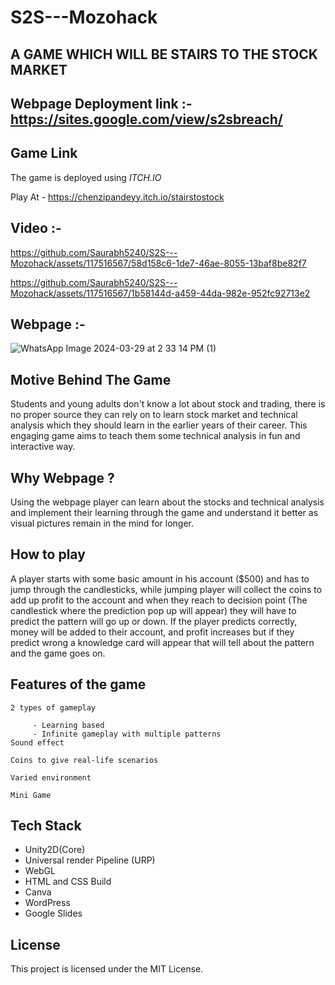 # S2S---Mozohack
## A GAME WHICH WILL BE STAIRS TO THE STOCK MARKET
## Webpage Deployment link :- https://sites.google.com/view/s2sbreach/
## Game Link
The game is deployed using *ITCH.IO*

Play At - https://chenzipandeyy.itch.io/stairstostock
## Video :-

https://github.com/Saurabh5240/S2S---Mozohack/assets/117516567/58d158c6-1de7-46ae-8055-13baf8be82f7

https://github.com/Saurabh5240/S2S---Mozohack/assets/117516567/1b58144d-a459-44da-982e-952fc92713e2

## Webpage :- 
![WhatsApp Image 2024-03-29 at 2 33 14 PM (1)](https://github.com/Saurabh5240/S2S---Mozohack/assets/117516567/32bc3926-83ee-489d-8abd-e3108179386a)
## Motive Behind The Game
Students and young adults don't know a lot about stock and trading, there is no proper source they can rely on to learn stock market and technical analysis which they should learn in the earlier years of their career. This engaging game aims to teach them some technical analysis in fun and interactive way.

## Why Webpage ?
Using the webpage player can learn about the stocks and technical analysis and implement their learning through the game and understand it better as visual pictures remain in the mind for longer.

## How to play 
A player starts with some basic amount in his account ($500) and has to jump through the candlesticks, while jumping player will collect the coins to add up profit to the account and when they reach to decision point (The candlestick where the prediction pop up will appear) they will have to predict the pattern will go up or down. If the player predicts correctly, money will be added to their account, and profit increases but if they predict wrong a knowledge card will appear that will tell about the pattern and the game goes on.

## Features of the game
    2 types of gameplay 
       
         - Learning based 
         - Infinite gameplay with multiple patterns
    Sound effect

    Coins to give real-life scenarios

    Varied environment 

    Mini Game
    
## Tech Stack
* Unity2D(Core)
* Universal render Pipeline (URP)
* WebGL 
* HTML and CSS Build
* Canva
* WordPress
* Google Slides

## License
This project is licensed under the MIT License.
